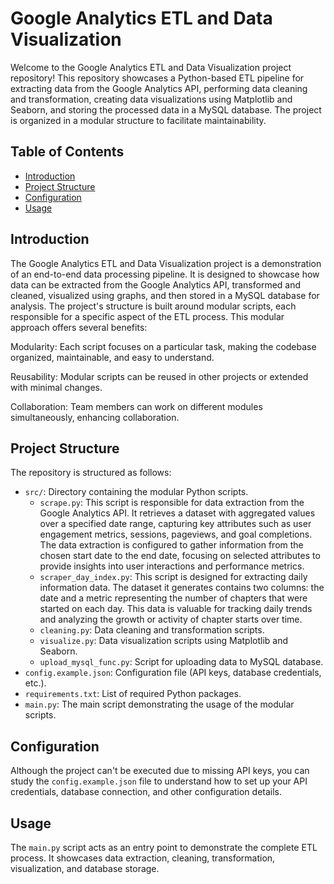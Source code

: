 # Google Analytics ETL and Data Visualization


Welcome to the Google Analytics ETL and Data Visualization project repository! This repository showcases a Python-based ETL pipeline for extracting data from the Google Analytics API, performing data cleaning and transformation, creating data visualizations using Matplotlib and Seaborn, and storing the processed data in a MySQL database. The project is organized in a modular structure to facilitate maintainability.

## Table of Contents

- [Introduction](#introduction)
- [Project Structure](#project-structure)
- [Configuration](#Configuration)
- [Usage](#usage)

## Introduction

The Google Analytics ETL and Data Visualization project is a demonstration of an end-to-end data processing pipeline. It is designed to showcase how data can be extracted from the Google Analytics API, transformed and cleaned, visualized using graphs, and then stored in a MySQL database for analysis.
The project's structure is built around modular scripts, each responsible for a specific aspect of the ETL process. This modular approach offers several benefits:

Modularity: Each script focuses on a particular task, making the codebase organized, maintainable, and easy to understand.

Reusability: Modular scripts can be reused in other projects or extended with minimal changes.

Collaboration: Team members can work on different modules simultaneously, enhancing collaboration.


## Project Structure

The repository is structured as follows:

- `src/`: Directory containing the modular Python scripts.
  - `scrape.py`: This script is responsible for data extraction from the Google Analytics API. It retrieves a dataset with aggregated values over a specified date range, capturing key attributes such as user engagement metrics, sessions, pageviews, and goal completions. The data extraction is configured to gather information from the chosen start date to the end date, focusing on selected attributes to provide insights into user interactions and performance metrics.
  - `scraper_day_index.py`: This script is designed for extracting daily information data. The dataset it generates contains two columns: the date and a metric representing the number of chapters that were started on each day. This data is valuable for tracking daily trends and analyzing the growth or activity of chapter starts over time.
  - `cleaning.py`: Data cleaning and transformation scripts.
  - `visualize.py`: Data visualization scripts using Matplotlib and Seaborn.
  - `upload_mysql_func.py`: Script for uploading data to MySQL database.
- `config.example.json`: Configuration file (API keys, database credentials, etc.).
- `requirements.txt`: List of required Python packages.
- `main.py`: The main script demonstrating the usage of the modular scripts.

## Configuration

Although the project can't be executed due to missing API keys, you can study the `config.example.json` file to understand how to set up your API credentials, database connection, and other configuration details.

## Usage

The `main.py` script acts as an entry point to demonstrate the complete ETL process. It showcases data extraction, cleaning, transformation, visualization, and database storage.

